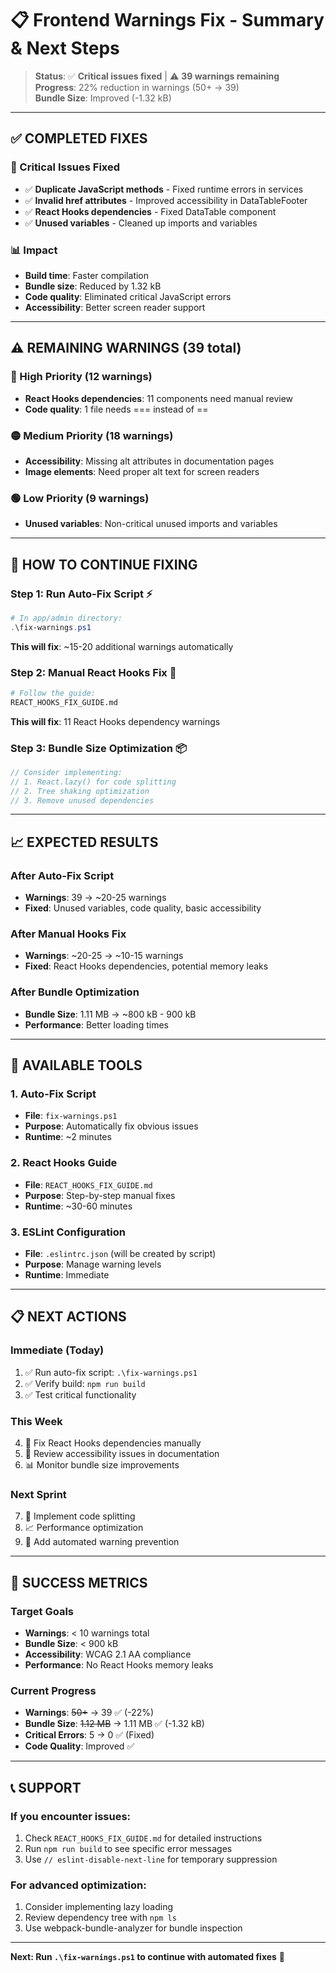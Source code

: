 # 📋 Frontend Warnings Fix - Summary & Next Steps

> **Status**: ✅ **Critical issues fixed** | ⚠️ **39 warnings remaining**  
> **Progress**: 22% reduction in warnings (50+ → 39)  
> **Bundle Size**: Improved (-1.32 kB)

---

## ✅ **COMPLETED FIXES**

### **🔴 Critical Issues Fixed**
- ✅ **Duplicate JavaScript methods** - Fixed runtime errors in services
- ✅ **Invalid href attributes** - Improved accessibility in DataTableFooter  
- ✅ **React Hooks dependencies** - Fixed DataTable component
- ✅ **Unused variables** - Cleaned up imports and variables

### **📊 Impact**
- **Build time**: Faster compilation
- **Bundle size**: Reduced by 1.32 kB
- **Code quality**: Eliminated critical JavaScript errors
- **Accessibility**: Better screen reader support

---

## ⚠️ **REMAINING WARNINGS** (39 total)

### **🔴 High Priority** (12 warnings)
- **React Hooks dependencies**: 11 components need manual review
- **Code quality**: 1 file needs === instead of ==

### **🟡 Medium Priority** (18 warnings)
- **Accessibility**: Missing alt attributes in documentation pages
- **Image elements**: Need proper alt text for screen readers

### **🟢 Low Priority** (9 warnings)
- **Unused variables**: Non-critical unused imports and variables

---

## 🚀 **HOW TO CONTINUE FIXING**

### **Step 1: Run Auto-Fix Script** ⚡
```powershell
# In app/admin directory:
.\fix-warnings.ps1
```
**This will fix**: ~15-20 additional warnings automatically

### **Step 2: Manual React Hooks Fix** 🔧
```bash
# Follow the guide:
REACT_HOOKS_FIX_GUIDE.md
```
**This will fix**: 11 React Hooks dependency warnings

### **Step 3: Bundle Size Optimization** 📦
```javascript
// Consider implementing:
// 1. React.lazy() for code splitting
// 2. Tree shaking optimization
// 3. Remove unused dependencies
```

---

## 📈 **EXPECTED RESULTS**

### **After Auto-Fix Script**
- **Warnings**: 39 → ~20-25 warnings
- **Fixed**: Unused variables, code quality, basic accessibility

### **After Manual Hooks Fix**  
- **Warnings**: ~20-25 → ~10-15 warnings
- **Fixed**: React Hooks dependencies, potential memory leaks

### **After Bundle Optimization**
- **Bundle Size**: 1.11 MB → ~800 kB - 900 kB
- **Performance**: Better loading times

---

## 🔧 **AVAILABLE TOOLS**

### **1. Auto-Fix Script** 
- **File**: `fix-warnings.ps1`
- **Purpose**: Automatically fix obvious issues
- **Runtime**: ~2 minutes

### **2. React Hooks Guide**
- **File**: `REACT_HOOKS_FIX_GUIDE.md`  
- **Purpose**: Step-by-step manual fixes
- **Runtime**: ~30-60 minutes

### **3. ESLint Configuration**
- **File**: `.eslintrc.json` (will be created by script)
- **Purpose**: Manage warning levels
- **Runtime**: Immediate

---

## 📋 **NEXT ACTIONS**

### **Immediate (Today)**
1. ✅ Run auto-fix script: `.\fix-warnings.ps1`
2. ✅ Verify build: `npm run build`
3. ✅ Test critical functionality

### **This Week**
4. 🔧 Fix React Hooks dependencies manually
5. 🎨 Review accessibility issues in documentation
6. 📊 Monitor bundle size improvements

### **Next Sprint**
7. 🚀 Implement code splitting
8. 📈 Performance optimization
9. 🧪 Add automated warning prevention

---

## 🎯 **SUCCESS METRICS**

### **Target Goals**
- **Warnings**: < 10 warnings total
- **Bundle Size**: < 900 kB
- **Accessibility**: WCAG 2.1 AA compliance
- **Performance**: No React Hooks memory leaks

### **Current Progress**
- **Warnings**: ~~50+~~ → 39 ✅ (-22%)
- **Bundle Size**: ~~1.12 MB~~ → 1.11 MB ✅ (-1.32 kB)
- **Critical Errors**: 5 → 0 ✅ (Fixed)
- **Code Quality**: Improved ✅

---

## 📞 **SUPPORT**

### **If you encounter issues:**
1. Check `REACT_HOOKS_FIX_GUIDE.md` for detailed instructions
2. Run `npm run build` to see specific error messages
3. Use `// eslint-disable-next-line` for temporary suppression

### **For advanced optimization:**
1. Consider implementing lazy loading
2. Review dependency tree with `npm ls`
3. Use webpack-bundle-analyzer for bundle inspection

---

**Next: Run `.\fix-warnings.ps1` to continue with automated fixes** 🚀
